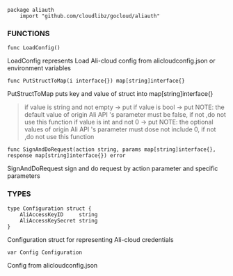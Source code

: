 ```
package aliauth
    import "github.com/cloudlibz/gocloud/aliauth"
```

### FUNCTIONS

```
func LoadConfig()
```

LoadConfig represents Load Ali-cloud config from alicloudconfig.json or environment variables

```
func PutStructToMap(i interface{}) map[string]interface{}
```

PutStructToMap puts key and value of struct into map[string]interface{}

> if value is string and not empty -> put
> if value is bool                 -> put   NOTE: the default value of origin Ali API 's parameter must be false, if not ,do not use this function
> if value is int and not 0        -> put   NOTE: the optional values of origin Ali API 's parameter must dose not include 0, if not ,do not use this function

```
func SignAndDoRequest(action string, params map[string]interface{}, response map[string]interface{}) error
```

SignAndDoRequest sign and do request by action parameter and specific parameters

### TYPES

```
type Configuration struct {
    AliAccessKeyID     string
    AliAccessKeySecret string
}
```

Configuration struct for representing Ali-cloud credentials

```
var Config Configuration
```

Config from alicloudconfig.json
